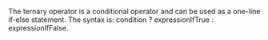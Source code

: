 The ternary operator is a conditional operator and can be used as a one-line if-else statement. The syntax is: condition ? expressionIfTrue : expressionIfFalse.